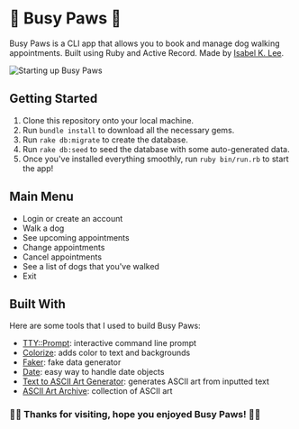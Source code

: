 🐾 Busy Paws 🐾
========================

Busy Paws is a CLI app that allows you to book and manage dog walking appointments. Built using Ruby and Active Record. Made by [Isabel K. Lee](https://www.kleetime.com).

![Starting up Busy Paws](https://i.imgur.com/Ov88HIP.png)

## Getting Started

1. Clone this repository onto your local machine.
2. Run `bundle install` to download all the necessary gems.
3. Run `rake db:migrate` to create the database.
4. Run `rake db:seed` to seed the database with some auto-generated data.
5. Once you've installed everything smoothly, run `ruby bin/run.rb` to start the app!

## Main Menu

* Login or create an account
* Walk a dog
* See upcoming appointments
* Change appointments
* Cancel appointments
* See a list of dogs that you've walked
* Exit

## Built With

Here are some tools that I used to build Busy Paws:

* [TTY::Prompt](https://github.com/piotrmurach/tty-prompt): interactive command line prompt
* [Colorize](https://github.com/fazibear/colorize): adds color to text and backgrounds
* [Faker](https://github.com/faker-ruby/faker): fake data generator
* [Date](https://github.com/ruby/date): easy way to handle date objects
* [Text to ASCII Art Generator](http://patorjk.com/software/taag/#p=display&f=Graffiti&t=Type%20Something%20): generates ASCII art from inputted text
* [ASCII Art Archive](https://www.asciiart.eu/): collection of ASCII art

### 🐾🐶 Thanks for visiting, hope you enjoyed Busy Paws! 🐶🐾
